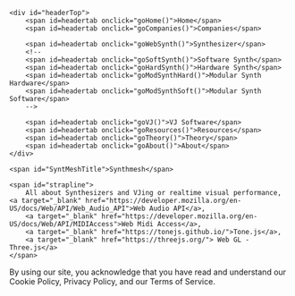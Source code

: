 <!DOCTYPE html PUBLIC "-//W3C//DTD HTML 4.01 Transitional//EN">
<html>
<head>

<!-- https://www.ssls.com/user/certificates/view/5126855 -->

  <title>Synthmesh</title>
  <link href="style.css?v=3" rel="stylesheet" type="text/css">
  <script src="https://ajax.googleapis.com/ajax/libs/jquery/2.1.1/jquery.min.js" type="text/javascript"></script>
  <script src="https://cdn.jsdelivr.net/gh/ireade/caniuse-embed/caniuse-embed.min.js"></script>
  <script src="https://unpkg.com/@webcomponents/webcomponentsjs@^2/webcomponents-bundle.js"></script>
  <script src="https://unpkg.com/tone"></script>
  <script src="https://unpkg.com/@tonejs/ui"></script>
  <script src="scripts.js"></script>
  <script src="synth.js"></script>
  <meta name="generator" content="HTML Tidy for Mac OS X (vers 31 October 2006 - Apple Inc. build 16.1), see www.w3.org">
  <meta name="viewport" content="width=device-width, initial-scale=1, maximum-scale=1">
  <link rel="icon" type="image/png" sizes="174x174" href="./favicon.png">
</head>

<body onload="load()">

<!--
<span id="ad0">
<iframe style="width:120px;height:240px;" marginwidth="0" marginheight="0" scrolling="no" frameborder="0" src="//ws-na.amazon-adsystem.com/widgets/q?ServiceVersion=20070822&OneJS=1&Operation=GetAdHtml&MarketPlace=US&source=ac&ref=qf_sp_asin_til&ad_type=product_link&tracking_id=synthmesh-20&marketplace=amazon&region=US&placement=B005HF2HFE&asins=B005HF2HFE&linkId=d07377df48b0ea77c6a289cf21c26a28&show_border=false&link_opens_in_new_window=false&price_color=333333&title_color=0066c0&bg_color=ffffff">
    </iframe>
    &nbsp;
 <iframe style="width:120px;height:240px;" marginwidth="0" marginheight="0" scrolling="no" frameborder="0" src="//ws-na.amazon-adsystem.com/widgets/q?ServiceVersion=20070822&OneJS=1&Operation=GetAdHtml&MarketPlace=US&source=ac&ref=qf_sp_asin_til&ad_type=product_link&tracking_id=synthmesh-20&marketplace=amazon&region=US&placement=1932595090&asins=1932595090&linkId=54d03431d994f799b553f0682f5faf89&show_border=false&link_opens_in_new_window=false&price_color=333333&title_color=0066c0&bg_color=ffffff">
    </iframe>
</span>

<span id="ad1">
      <a target="_blank" href="https://www.amazon.com/gp/product/B01N8ZRV3V/ref=as_li_tl?ie=UTF8&camp=1789&creative=9325&creativeASIN=B01N8ZRV3V&linkCode=as2&tag=synthmesh-20&linkId=aee8fec9c8ff33181323b47e1977f089"><img border="0" src="//ws-na.amazon-adsystem.com/widgets/q?_encoding=UTF8&MarketPlace=US&ASIN=B01N8ZRV3V&ServiceVersion=20070822&ID=AsinImage&WS=1&Format=_SL250_&tag=synthmesh-20" /></a><img src="//ir-na.amazon-adsystem.com/e/ir?t=synthmesh-20&l=am2&o=1&a=B01N8ZRV3V" width="1" height="1" border="0" alt="" style="border:none !important; margin:0px !important;" />

<br/>

<iframe style="width:120px;height:240px;" marginwidth="0" marginheight="0" scrolling="no" frameborder="0" src="//ws-na.amazon-adsystem.com/widgets/q?ServiceVersion=20070822&OneJS=1&Operation=GetAdHtml&MarketPlace=US&source=ac&ref=qf_sp_asin_til&ad_type=product_link&tracking_id=synthmesh-20&marketplace=amazon&region=US&placement=B01IFFC2YI&asins=B01IFFC2YI&linkId=339eb3cc85bd92efe666862eae97f2f3&show_border=false&link_opens_in_new_window=false&price_color=333333&title_color=0066c0&bg_color=ffffff">
    </iframe>
    &nbsp;
    <iframe style="width:120px;height:240px;" marginwidth="0" marginheight="0" scrolling="no" frameborder="0" src="//ws-na.amazon-adsystem.com/widgets/q?ServiceVersion=20070822&OneJS=1&Operation=GetAdHtml&MarketPlace=US&source=ac&ref=qf_sp_asin_til&ad_type=product_link&tracking_id=synthmesh-20&marketplace=amazon&region=US&placement=B00I88HPUO&asins=B00I88HPUO&linkId=717a07f7ade5c681d90ec831b3fb83d0&show_border=false&link_opens_in_new_window=false&price_color=333333&title_color=0066c0&bg_color=ffffff">
    </iframe>
</span>
-->
    <div id="headerTop">
    	<span id=headertab onclick="goHome()">Home</span>  
    	<span id=headertab onclick="goCompanies()">Companies</span> 
    	
    	<span id=headertab onclick="goWebSynth()">Synthesizer</span>  
    	<!--
    	<span id=headertab onclick="goSoftSynth()">Software Synth</span>  
    	<span id=headertab onclick="goHardSynth()">Hardware Synth</span> 
    	<span id=headertab onclick="goModSynthHard()">Modular Synth Hardware</span> 
    	<span id=headertab onclick="goModSynthSoft()">Modular Synth Software</span> 
    	-->
    	
    	<span id=headertab onclick="goVJ()">VJ Software</span>
    	<span id=headertab onclick="goResources()">Resources</span>
    	<span id=headertab onclick="goTheory()">Theory</span> 
    	<span id=headertab onclick="goAbout()">About</span>   
    </div>
    
    <span id="SyntMeshTitle">Synthmesh</span>

    <span id="strapline">
    	All about Synthesizers and VJing or realtime visual performance, <a target="_blank" href="https://developer.mozilla.org/en-US/docs/Web/API/Web_Audio_API">Web Audio API</a>,  
    	<a target="_blank" href="https://developer.mozilla.org/en-US/docs/Web/API/MIDIAccess">Web Midi Access</a>,
    	<a target="_blank" href="https://tonejs.github.io/">Tone.js</a>, 
    	<a target="_blank" href="https://threejs.org/"> Web GL - Three.js</a>
    </span>


<div id="content"></div>


<div id="footerBottom">By using our site, you acknowledge that you have read and understand our Cookie Policy, Privacy Policy, and our Terms of Service.</div>
</body>
</html>
